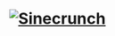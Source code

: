 # [![Sinecrunch](https://user-images.githubusercontent.com/26225010/58306792-02e0de00-7dfd-11e9-8582-cf193703047f.png)]()